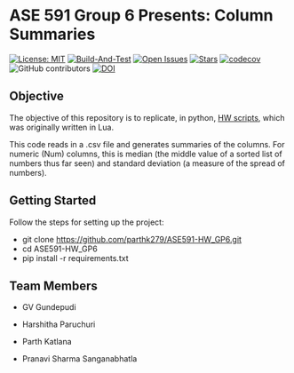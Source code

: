 # ASE 591 Group 6 Presents: Column Summaries

[![License: MIT](https://img.shields.io/badge/License-MIT-blue.svg)](https://opensource.org/licenses/MIT)
[![Build-And-Test](https://github.com/parthk279/ASE591-HW_GP6/actions/workflows/python-package.yml/badge.svg)](https://github.com/parthk279/ASE591-HW_GP6/actions/workflows/python-package.yml)
[![Open Issues](https://img.shields.io/github/issues/parthk279/ASE591-HW_GP6)](https://github.com/parthk279/ASE591-HW_GP6/issues)
[![Stars](https://img.shields.io/github/forks/parthk279/ASE591-HW_GP6)](https://github.com/parthk279/ASE591-HW_GP6/network/members)
[![codecov](https://codecov.io/gh/parthk279/ASE591-HW_GP6/branch/dev/graph/badge.svg?token=SmiSDihWvE)](https://codecov.io/gh/parthk279/ASE591-HW_GP6)
![GitHub contributors](https://img.shields.io/badge/Contributors-4-blue)
[![DOI](https://zenodo.org/badge/545725634.svg)](https://zenodo.org/badge/latestdoi/545725634)


## Objective
The objective of this repository is to replicate, in python, [HW scripts](https://github.com/txt/ase23), which was originally written in Lua. 

This code reads in a .csv file and generates summaries of the columns. For numeric (Num) columns, this is median (the middle value of a sorted list of numbers thus far seen) and standard deviation (a measure of the spread of numbers).

## Getting Started
Follow the steps for setting up the project:
- git clone https://github.com/parthk279/ASE591-HW_GP6.git
- cd ASE591-HW_GP6
- pip install -r requirements.txt

## Team Members
* GV Gundepudi

* Harshitha Paruchuri

* Parth Katlana

* Pranavi Sharma Sanganabhatla
